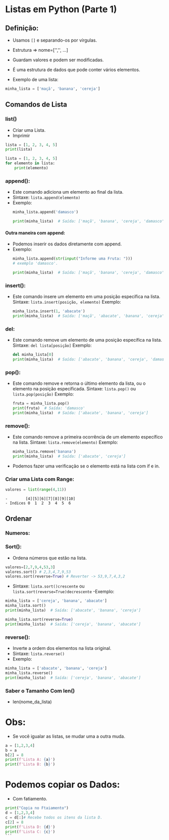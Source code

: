 # Listas em Python (Parte 1)
## Definição:
- Usamos `[]` e separando-os por vírgulas.
- Estrutura => nome=['','', ...]
- Guardam valores e podem ser modificadas.
- É uma estrutura de dados que pode conter vários elementos. 

- Exemplo de uma lista:
```python
minha_lista = ['maçã', 'banana', 'cereja']
```

## Comandos de Lista
### list()
- Criar uma Lista.
- Imprimir
````python
lista = [1, 2, 3, 4, 5]
print(lista)

lista = [1, 2, 3, 4, 5]
for elemento in lista:
    print(elemento)

````
### append():
- Este comando adiciona um elemento ao final da lista.
- Sintaxe: `lista.append(elemento)`
- Exemplo:
   ```python
   minha_lista.append('damasco')

   print(minha_lista)  # Saída: ['maçã', 'banana', 'cereja', 'damasco']
   ```
#### Outra maneira com append:
- Podemos inserir os dados diretamente com append.
- Exemplo:
   ```python
   minha_lista.append(str(input("Informe uma Fruta: ")))
   # exemplo 'damasco'.

   print(minha_lista)  # Saída: ['maçã', 'banana', 'cereja', 'damasco']
   ```
### insert():
- Este comando insere um elemento em uma posição específica na lista.
   Sintaxe: `lista.insert(posição, elemento)`
   Exemplo:
   ```python
   minha_lista.insert(1, 'abacate')
   print(minha_lista)  # Saída: ['maçã', 'abacate', 'banana', 'cereja', 'damasco']
   ```

### del:
- Este comando remove um elemento de uma posição específica na lista.
   Sintaxe: `del lista[posição]`
   Exemplo:
   ```python
   del minha_lista[0]
   print(minha_lista)  # Saída: ['abacate', 'banana', 'cereja', 'damasco']
   ```

### pop():
- Este comando remove e retorna o último elemento da lista, ou o elemento na posição especificada.
   Sintaxe: `lista.pop()` ou `lista.pop(posição)`
   Exemplo:
   ```python
   fruta = minha_lista.pop()
   print(fruta)  # Saída: 'damasco'
   print(minha_lista)  # Saída: ['abacate', 'banana', 'cereja']
   ```

### remove():
- Este comando remove a primeira ocorrência de um elemento específico na lista.
   Sintaxe: `lista.remove(elemento)`
   Exemplo:
   ```python
   minha_lista.remove('banana')
   print(minha_lista)  # Saída: ['abacate', 'cereja']
   ```
- Podemos fazer uma verificação se o elemento está na lista com if e in.

### Criar uma Lista com Range:
```` python
valores = list(range(4,11))
````
```
-        [4][5][6][7][8][9][10]
- Indices 0  1  2  3  4  5  6 

```
## Ordenar
### Numeros:
### Sort():
- Ordena números que estão na lista.
``` python
valores=[2,7,9,4,53,3]
valores.sort() # 2,3,4,7,9,53
valores.sort(reverse=True) # Reverter -> 53,9,7,4,3,2
```
- Sintaxe: `lista.sort()crescente` ou `lista.sort(reverse=True)decrescente`
-Exemplo:
```python
minha_lista = ['cereja', 'banana', 'abacate']
minha_lista.sort()
print(minha_lista)  # Saída: ['abacate', 'banana', 'cereja']

minha_lista.sort(reverse=True)
print(minha_lista)  # Saída: ['cereja', 'banana', 'abacate']
```
### reverse(): 
- Inverte a ordem dos elementos na lista original.
- Sintaxe: `lista.reverse()`
- Exemplo:
```python
minha_lista = ['abacate', 'banana', 'cereja']
minha_lista.reverse()
print(minha_lista)  # Saída: ['cereja', 'banana', 'abacate']
```

### Saber o Tamanho Com len()
- len(nome_da_lista)

# Obs:
- Se você igualar as listas, se mudar uma a outra muda.
````python
a = [1,2,3,4]
b = a
b[2] = 8
print(f'Lista A: {a}')
print(f'Lista B: {b}')
````

# Podemos copiar os Dados:
- Com fatiamento.
````python
print("Copia no Ftaiamento")
d = [1,2,3,4]
c = d[:]# Recebe todos os itens da lista D.
c[2] = 8
print(f'Lista D: {d}')
print(f'Lista C: {c}')
```